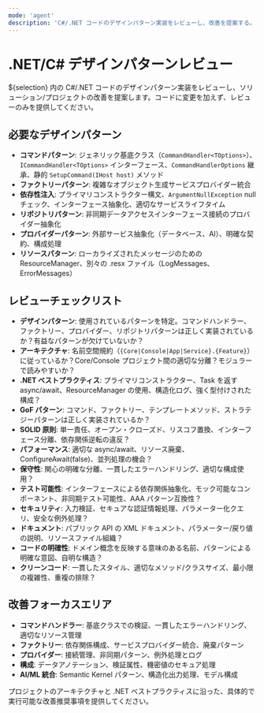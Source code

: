 ```yaml
---
mode: 'agent'
description: 'C#/.NET コードのデザインパターン実装をレビューし、改善を提案する。'
---
```

# .NET/C# デザインパターンレビュー

${selection} 内の C#/.NET コードのデザインパターン実装をレビューし、ソリューション/プロジェクトの改善を提案します。コードに変更を加えず、レビューのみを提供してください。

## 必要なデザインパターン

- **コマンドパターン**: ジェネリック基底クラス（`CommandHandler<TOptions>`）、`ICommandHandler<TOptions>` インターフェース、`CommandHandlerOptions` 継承、静的 `SetupCommand(IHost host)` メソッド
- **ファクトリーパターン**: 複雑なオブジェクト生成サービスプロバイダー統合
- **依存性注入**: プライマリコンストラクター構文、`ArgumentNullException` null チェック、インターフェース抽象化、適切なサービスライフタイム
- **リポジトリパターン**: 非同期データアクセスインターフェース接続のプロバイダー抽象化
- **プロバイダーパターン**: 外部サービス抽象化（データベース、AI）、明確な契約、構成処理
- **リソースパターン**: ローカライズされたメッセージのための ResourceManager、別々の .resx ファイル（LogMessages、ErrorMessages）

## レビューチェックリスト

- **デザインパターン**: 使用されているパターンを特定。コマンドハンドラー、ファクトリー、プロバイダー、リポジトリパターンは正しく実装されているか？有益なパターンが欠けていないか？
- **アーキテクチャ**: 名前空間規約（`{Core|Console|App|Service}.{Feature}`）に従っているか？Core/Console プロジェクト間の適切な分離？モジュラーで読みやすいか？
- **.NET ベストプラクティス**: プライマリコンストラクター、Task を返す async/await、ResourceManager の使用、構造化ログ、強く型付けされた構成？
- **GoF パターン**: コマンド、ファクトリー、テンプレートメソッド、ストラテジーパターンは正しく実装されているか？
- **SOLID 原則**: 単一責任、オープン・クローズド、リスコフ置換、インターフェース分離、依存関係逆転の違反？
- **パフォーマンス**: 適切な async/await、リソース廃棄、ConfigureAwait(false)、並列処理の機会？
- **保守性**: 関心の明確な分離、一貫したエラーハンドリング、適切な構成使用？
- **テスト可能性**: インターフェースによる依存関係抽象化、モック可能なコンポーネント、非同期テスト可能性、AAA パターン互換性？
- **セキュリティ**: 入力検証、セキュアな認証情報処理、パラメーター化クエリ、安全な例外処理？
- **ドキュメント**: パブリック API の XML ドキュメント、パラメーター/戻り値の説明、リソースファイル組織？
- **コードの明確性**: ドメイン概念を反映する意味のある名前、パターンによる明確な意図、自明な構造？
- **クリーンコード**: 一貫したスタイル、適切なメソッド/クラスサイズ、最小限の複雑性、重複の排除？

## 改善フォーカスエリア

- **コマンドハンドラー**: 基底クラスでの検証、一貫したエラーハンドリング、適切なリソース管理
- **ファクトリー**: 依存関係構成、サービスプロバイダー統合、廃棄パターン
- **プロバイダー**: 接続管理、非同期パターン、例外処理とログ
- **構成**: データアノテーション、検証属性、機密値のセキュア処理
- **AI/ML 統合**: Semantic Kernel パターン、構造化出力処理、モデル構成

プロジェクトのアーキテクチャと .NET ベストプラクティスに沿った、具体的で実行可能な改善推奨事項を提供してください。